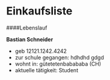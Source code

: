 # Einkaufsliste

####Lebenslauf

**Bastian Schneider**
* geb 12121.1242.4242
* zur schule gegangen: hdhdhd gdgd
* wohnt in: gütetetenbabababa (CH)
* aktuelle tätigkeit: Student